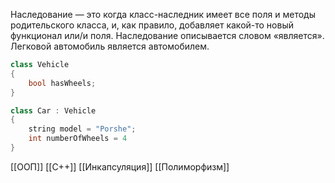 Наследование — это когда класс-наследник имеет все поля и методы родительского класса, и, как правило, добавляет какой-то новый функционал или/и поля.
Наследование описывается словом «является». Легковой автомобиль является автомобилем.

```c++
class Vehicle
{
    bool hasWheels;
}

class Car : Vehicle
{
    string model = "Porshe";
    int numberOfWheels = 4
}
```

[[ООП]] [[C++]] [[Инкапсуляция]] [[Полиморфизм]]